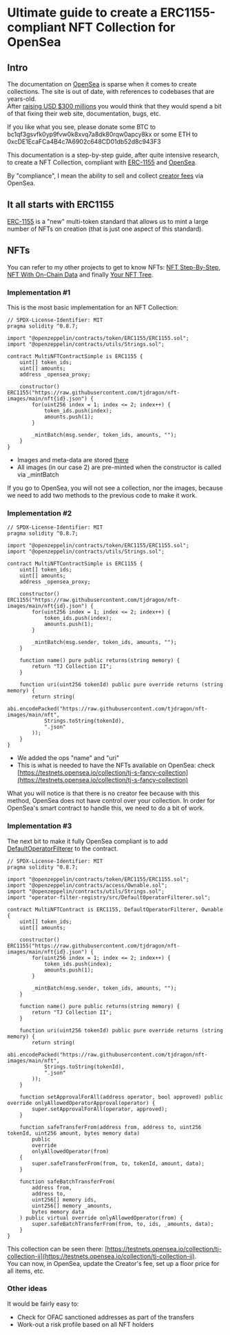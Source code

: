 # Ultimate guide to create a ERC1155-compliant NFT Collection for OpenSea

## Intro

The documentation on [OpenSea](https://opensea.io/) is sparse when it comes to create collections. The site is out of date, with references
to codebases that are years-old.  
After [raising USD $300 millions](https://techcrunch.com/2022/01/04/nft-kingpin-opensea-lands-13-3b-valuation-in-300m-raise-from-paradigm-and-coatue/) you would think that
they would spend a bit of that fixing their web site, documentation, bugs, etc.

If you like what you see, please donate some BTC to bc1qf3gsvfk0yp9fvw0k8xvq7a8dk80rqw0apcy8kx or some ETH to 0xcDE1EcaFCa4B4c7A6902c648CD01db52d8c943F3

This documentation is a step-by-step guide, after quite intensive research, to create a NFT Collection, compliant with 
[ERC-1155](https://eips.ethereum.org/EIPS/eip-1155) and [OpenSea](https://opensea.io/).

By "compliance", I mean the ability to sell and collect [creator fees](https://support.opensea.io/hc/en-us/articles/1500011590241-What-are-service-and-creator-fees-) via OpenSea.

## It all starts with ERC1155

[ERC-1155](https://eips.ethereum.org/EIPS/eip-1155) is a "new" multi-token standard that allows us to mint a large
number of NFTs on creation (that is just one aspect of this standard).

## NFTs
You can refer to my other projects to get to know NFTs: [NFT Step-By-Step](https://github.com/tjdragon/nft-step-by-step), 
[NFT With On-Chain Data](https://github.com/tjdragon/nft-on-chain-data) and finally [Your NFT Tree](https://yournftree.com/).

### Implementation #1

This is the most basic implementation for an NFT Collection:

```solidity
// SPDX-License-Identifier: MIT
pragma solidity ^0.8.7;

import "@openzeppelin/contracts/token/ERC1155/ERC1155.sol";
import "@openzeppelin/contracts/utils/Strings.sol";

contract MultiNFTContractSimple is ERC1155 {
    uint[] token_ids;
    uint[] amounts;
    address _opensea_proxy;

    constructor() ERC1155("https://raw.githubusercontent.com/tjdragon/nft-images/main/nft{id}.json") {
        for(uint256 index = 1; index <= 2; index++) {
            token_ids.push(index);
            amounts.push(1);
        }

        _mintBatch(msg.sender, token_ids, amounts, "");
    }
}
```
- Images and meta-data are stored [there](https://github.com/tjdragon/nft-images)
- All images (in our case 2) are pre-minted when the constructor is called via _mintBatch

If you go to OpenSea, you will not see a collection, nor the images, because we need to add two methods to the previous code to make it work.

### Implementation #2

```solidity
// SPDX-License-Identifier: MIT
pragma solidity ^0.8.7;

import "@openzeppelin/contracts/token/ERC1155/ERC1155.sol";
import "@openzeppelin/contracts/utils/Strings.sol";

contract MultiNFTContractSimple is ERC1155 {
    uint[] token_ids;
    uint[] amounts;
    address _opensea_proxy;

    constructor() ERC1155("https://raw.githubusercontent.com/tjdragon/nft-images/main/nft{id}.json") {
        for(uint256 index = 1; index <= 2; index++) {
            token_ids.push(index);
            amounts.push(1);
        }

        _mintBatch(msg.sender, token_ids, amounts, "");
    }

    function name() pure public returns(string memory) {
        return "TJ Collection II";
    }

    function uri(uint256 tokenId) public pure override returns (string memory) {
        return string(
            abi.encodePacked("https://raw.githubusercontent.com/tjdragon/nft-images/main/nft",
            Strings.toString(tokenId),
            ".json"
        ));
    }
}
```
- We added the ops "name" and "uri"
- This is what is needed to have the NFTs available on OpenSea: check [https://testnets.opensea.io/collection/tj-s-fancy-collection](https://testnets.opensea.io/collection/tj-s-fancy-collection)

What you will notice is that there is no creator fee because with this method, OpenSea does not have control over your collection.
In order for OpenSea's smart contract to handle this, we need to do a bit of work.

### Implementation #3

The next bit to make it fully OpenSea compliant is to add [DefaultOperatorFilterer](https://github.com/ProjectOpenSea/operator-filter-registry) to the contract.

```solidity
// SPDX-License-Identifier: MIT
pragma solidity ^0.8.7;

import "@openzeppelin/contracts/token/ERC1155/ERC1155.sol";
import "@openzeppelin/contracts/access/Ownable.sol";
import "@openzeppelin/contracts/utils/Strings.sol";
import "operator-filter-registry/src/DefaultOperatorFilterer.sol";

contract MultiNFTContract is ERC1155, DefaultOperatorFilterer, Ownable  {
    uint[] token_ids;
    uint[] amounts;

    constructor() ERC1155("https://raw.githubusercontent.com/tjdragon/nft-images/main/nft{id}.json") {
        for(uint256 index = 1; index <= 2; index++) {
            token_ids.push(index);
            amounts.push(1);
        }

        _mintBatch(msg.sender, token_ids, amounts, "");
    }

    function name() pure public returns(string memory) {
        return "TJ Collection II";
    }

    function uri(uint256 tokenId) public pure override returns (string memory) {
        return string(
            abi.encodePacked("https://raw.githubusercontent.com/tjdragon/nft-images/main/nft",
            Strings.toString(tokenId),
            ".json"
        ));
    }

    function setApprovalForAll(address operator, bool approved) public override onlyAllowedOperatorApproval(operator) {
        super.setApprovalForAll(operator, approved);
    }

    function safeTransferFrom(address from, address to, uint256 tokenId, uint256 amount, bytes memory data)
        public
        override
        onlyAllowedOperator(from)
    {
        super.safeTransferFrom(from, to, tokenId, amount, data);
    }

    function safeBatchTransferFrom(
        address from,
        address to,
        uint256[] memory ids,
        uint256[] memory _amounts,
        bytes memory data
    ) public virtual override onlyAllowedOperator(from) {
        super.safeBatchTransferFrom(from, to, ids, _amounts, data);
    }
}
```

This collection can be seen there: [https://testnets.opensea.io/collection/tj-collection-ii](https://testnets.opensea.io/collection/tj-collection-ii).  
You can now, in OpenSea, update the Creator's fee, set up a floor price for all items, etc.

### Other ideas
It would be fairly easy to:

- Check for OFAC sanctioned addresses as part of the transfers
- Work-out a risk profile based on all NFT holders
